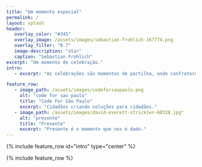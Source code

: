 ```yaml
---
title: "Um momento especial"
permalink: /
layout: splash 
header: 
   overlay_color: "#345"
   overlay_image: /assets/images/sebastian-frohlich-167774.png  
   overlay_filter: "0.7"
   image-description: "star" 
   caption: "Sebastian Frohlich"
excerpt: "Um momento de celebração."
intro: 
   - excerpt: "As celebrações são momentos de partilha, onde confraternizamos e agradecemos aos nossos pares pelo próprio momento em si. Devemos compartilhar nosso tempo, nossos sorrizos, e nossa alegria. O prazer da celebração se encerra em si, e se realiza no momento em que priorizamos o outro. Feliz ano que se encerra. Feliz ano que surge."

feature_row:
   - image_path: /assets/images/codeforsaopaulo.png
     alt: "code for sao paulo"
     title: "Code For São Paulo"
     excerpt: "Cidadãos criando soluções para cidadãos."
   - image_path: /assets/images/david-everett-strickler-60328.jpg"
     alt: "presente"
     title: "Presente"
     excerpt: "Presente é o momento que nos é dado."
---
```


{% include feature_row id="intro" type="center" %}

{% include feature_row %}


